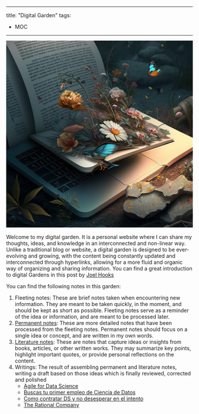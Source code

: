 

---
title: "Digital Garden"
tags:
- MOC
---

![digital_garden_midjouney](attachments/digital_garden_midjouney.png)

Welcome to my digital garden. It is a personal website where I can share my thoughts, ideas, and knowledge in an interconnected and non-linear way. Unlike a traditional blog or website, a digital garden is designed to be ever-evolving and growing, with the content being constantly updated and interconnected through hyperlinks, allowing for a more fluid and organic way of organizing and sharing information. You can find a great introduction to digital Gardens in this post by [Joel Hooks](https://joelhooks.com/digital-garden)

You can find the following notes in this garden:
1. Fleeting notes: These are brief notes taken when encountering new information. They are meant to be taken quickly, in the moment, and should be kept as short as possible. Fleeting notes serve as a reminder of the idea or information, and are meant to be processed later.
2. [Permanent notes](https://pelayoarbues.github.io/tags/permanent-note/): These are more detailed notes that have been processed from the fleeting notes. Permanent notes should focus on a single idea or concept, and are written in my own words. 
3. [Literature notes](https://pelayoarbues.github.io/tags/literature-note/): These are notes that capture ideas or insights from books, articles, or other written works. They may summarize key points, highlight important quotes, or provide personal reflections on the content.
4.  Writings: The result of assembling permanent and literature notes, writing a draft based on those ideas which is finally reviewed, corrected and polished
	- [Agile for Data Science](writing/Agile%20for%20Data%20Science.md)
	- [Buscas tu primer empleo de Ciencia de Datos](writing/Buscas%20tu%20primer%20empleo%20de%20Ciencia%20de%20Datos.md)
	- [Como contratar DS y no desesperar en el intento](writing/Como%20contratar%20DS%20y%20no%20desesperar%20en%20el%20intento.md)
	- [The Rational Company](writing/The%20Rational%20Company.md)
